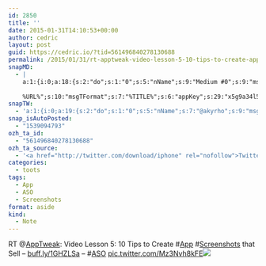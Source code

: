```yaml
---
id: 2850
title: ''
date: 2015-01-31T14:10:53+00:00
author: cedric
layout: post
guid: https://cedric.io/?tid=561496840278130688
permalink: /2015/01/31/rt-apptweak-video-lesson-5-10-tips-to-create-app-screenshots-that-sell-buff-ly-1ghzlsa-aso-pic-twitter-com-mz3nvh8kfe/
snapMD:
  - |
    a:1:{i:0;a:18:{s:2:"do";s:1:"0";s:5:"nName";s:9:"Medium #0";s:9:"msgFormat";s:19:"%FULLTEXT%
    
    %URL%";s:10:"msgTFormat";s:7:"%TITLE%";s:6:"appKey";s:29:"x5g9a34l5z294i5y2q284e4g54454";s:6:"appSec";s:85:"d3h0a44e4s2b4i5u2r234m5f5b4v2l5q2a444h574347464a454x2w20374447494c484b4w2c464f5u2d4z2";s:8:"inclTags";s:1:"1";s:7:"fltrsOn";i:0;s:5:"fltrs";a:0:{}s:7:"proxyOn";i:0;s:7:"useSURL";i:0;s:1:"v";i:350;s:4:"publ";s:1:"0";s:11:"accessToken";s:65:"2353413aa5437433e5648ccf74a16119308317c52d1a24d8ed99f26add037528a";s:12:"appAppUserID";s:65:"104b21fd8da79171a6e7bf800d03b4b761204f242935e05d2d86850a6b1635f77";s:14:"appAppUserName";s:26:"Cédric Bousmanne (akyrho)";s:13:"appAppUserURL";s:26:"https://medium.com/@akyrho";s:7:"pubList";a:0:{}}}
snapTW:
  - 'a:1:{i:0;a:19:{s:2:"do";s:1:"0";s:5:"nName";s:7:"@akyrho";s:9:"msgFormat";s:26:"%TITLE%. %EXCERPT% - %URL%";s:6:"appKey";s:55:"x5g9a8325v2y475r3c4m48584n53446p423r3r5u3e356j5j3k4r2p3";s:6:"appSec";s:105:"d3h0a94o46415u594v3q5l5n5l4r4x474x4j484o473u4i5w2m4k494z2k344n306n5r3l5v2s554p4n3p3k45495c3z4v4d3m3u5w525";s:7:"fltrsOn";i:0;s:5:"fltrs";a:0:{}s:7:"proxyOn";i:0;s:7:"useSURL";i:0;s:1:"v";i:350;s:5:"twURL";s:25:"http://twitter.com/akyrho";s:11:"accessToken";s:50:"6678782-Eyg60SCeh7762DEIsYtTPD5GVeOuSN8ATMdF2Lpppe";s:14:"accessTokenSec";s:45:"PgGDCbcYLJnR5esZjY9ID72A33mUNCYnQwaQTBsojSJNa";s:5:"tw140";i:0;s:10:"riComments";s:1:"1";s:11:"riCommentsM";s:1:"1";s:12:"riCommentsAA";s:1:"1";s:8:"attchImg";s:1:"1";s:9:"wpImgSize";s:4:"full";}}'
snap_isAutoPosted:
  - "1539094793"
ozh_ta_id:
  - "561496840278130688"
ozh_ta_source:
  - '<a href="http://twitter.com/download/iphone" rel="nofollow">Twitter for iPhone</a>'
categories:
  - toots
tags:
  - App
  - ASO
  - Screenshots
format: aside
kind:
  - Note
---
```

RT <span class="username username_linked">@<a href="https://twitter.com/AppTweak" title="AppTweak">AppTweak</a></span>: Video Lesson 5: 10 Tips to Create <span class="hashtag hashtag_local">#<a href="https://cedric.io/tag/app/">App</a> <span class="hashtag hashtag_local">#<a href="https://cedric.io/tag/screenshots/">Screenshots</a> that Sell &#8211; <a href="http://buff.ly/1GHZLSa" title="http://buff.ly/1GHZLSa" class="link link_untco">buff.ly/1GHZLSa</a> &#8211; <span class="hashtag hashtag_local">#<a href="https://cedric.io/tag/aso/">ASO</a> <a href="https://twitter.com/AppTweak/status/559365128400158720/photo/1" title="https://twitter.com/AppTweak/status/559365128400158720/photo/1" class="link link_untco link_untco_image">pic.twitter.com/Mz3Nvh8kFE</a><span class="embed_image embed_image_yes"><a href="https://twitter.com/AppTweak/status/559365128400158720/photo/1"><img src="https://i0.wp.com/pbs.twimg.com/media/B8NDntUIUAEAIdV.png?w=900&#038;ssl=1" data-recalc-dims="1" /></a></span></p>